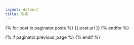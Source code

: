 ```yaml
---
layout: default
title: 阿呆
---
```

{% for post in paginator.posts %}
    {{ post.url }}
{% endfor %}

{% if paginator.previous_page %}
<a src="{{ paginator.previous_page_path }}"></a>
{% endif %}
